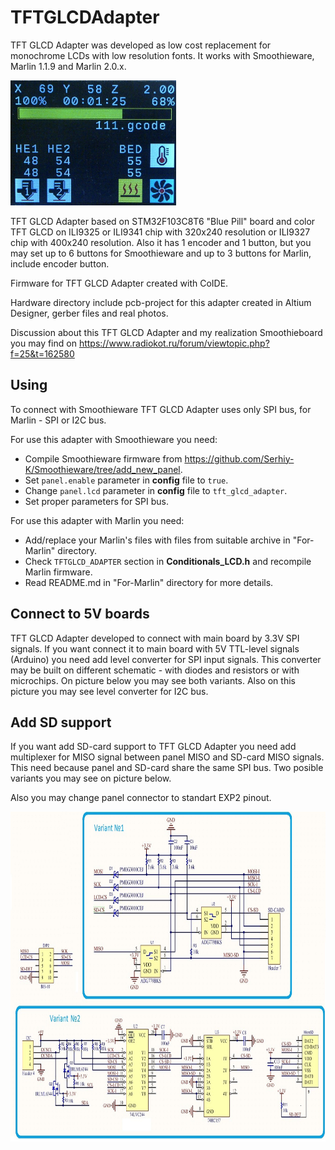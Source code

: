# TFTGLCDAdapter
TFT GLCD Adapter was developed as low cost replacement for monochrome LCDs with low resolution fonts. It works with Smoothieware, Marlin 1.1.9 and Marlin 2.0.x.

<img src="./Hardware/Photos/Smoothie-progressbar.jpg"  width="265" height="200">

TFT GLCD Adapter based on STM32F103C8T6 "Blue Pill" board and color TFT GLCD on ILI9325 or ILI9341 chip with 320x240 resolution or ILI9327 chip  with 400x240 resolution. Also it has 1 encoder and 1 button, but you may set up to 6 buttons for Smoothieware and up to 3 buttons for Marlin, include encoder button.

Firmware for TFT GLCD Adapter created with CoIDE.

Hardware directory include pcb-project for this adapter created in Altium Designer, gerber files and real photos.

Discussion about this TFT GLCD Adapter and my realization Smoothieboard you may find on https://www.radiokot.ru/forum/viewtopic.php?f=25&t=162580

## Using
To connect with Smoothieware TFT GLCD Adapter uses only SPI bus, for Marlin - SPI or I2C bus.

For use this adapter with Smoothieware you need:
* Compile Smoothieware firmware from https://github.com/Serhiy-K/Smoothieware/tree/add_new_panel.
* Set `panel.enable` parameter in **config** file to `true`.
* Change `panel.lcd` parameter in **config** file to `tft_glcd_adapter`.
* Set proper parameters for SPI bus.

For use this adapter with Marlin you need:
* Add/replace your Marlin's files with files from suitable archive in "For-Marlin" directory.
* Check `TFTGLCD_ADAPTER` section in **Conditionals_LCD.h** and recompile Marlin firmware.
* Read README.md in "For-Marlin" directory for more details.

## Connect to 5V boards
TFT GLCD Adapter developed to connect with main board by 3.3V SPI signals. If you want connect it to main board with 5V TTL-level signals (Arduino) you need add level converter for SPI input signals. This converter may be built on different schematic - with diodes and resistors or with microchips. On picture below you may see both variants. Also on this picture you may see level converter for I2C bus.

## Add SD support
If you want add SD-card support to TFT GLCD Adapter you need add multiplexer for MISO signal between panel MISO and SD-card MISO signals. This need because panel and SD-card share the same SPI bus. Two posible variants you may see on picture below.

Also you may change panel connector to standart EXP2 pinout.

<img src="./Hardware/tft-glcd-add_SD.jpg" width="800" height="528">